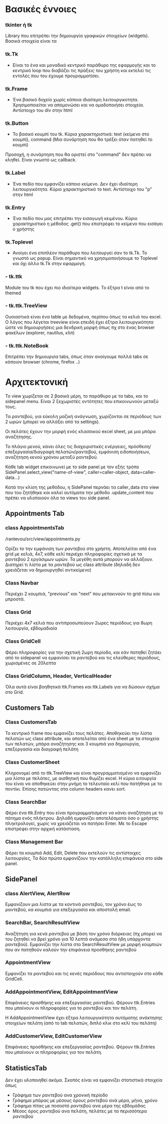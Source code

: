 # Βασικές έννοιες

### tkinter ή tk

Library που επιτρέπει την δημιουργία γραφικών στοιχείων (widgets).
Βασικά στοιχεία είναι τα

### tk.Tk
 - Είναι το ένα και μοναδικό κεντρικό παράθυρο της εφαρμογής και το κεντρικό loop που διαβάζει τις πράξεις του χρήστη και εκτελεί τις εντολές που του έχουμε προγραμματίσει.

### tk.Frame
 - Ένα βασικό δοχείο χωρίς κάποια ιδιαίτερη λειτουργικοτητα. Χρησιμοποιείται να απομονώσει και να ομαδοποιήσει στοιχεία. Αντίστοιχο του div στην html

### tk.Button
 - Το βασικό κουμπί του tk. Κύρια χαρακτηριστικά: text (κείμενο στο κουμπί), command (Μια συνάρτηση που θα τρέξει όταν πατηθεί το κουμπί)

Προσοχή, η συνάρτηση που θα οριστεί στο "command" δεν πρέπει να κληθεί. Είναι γνωστό ως callback.

### tk.Label
 - Ένα πεδίο που εμφανίζει κάποιο κείμενο. Δεν έχει ιδιαίτερη λειτουργικότητα. Κύριο χαρακτηριστικό το text. Αντίστοιχο του "p" στην html

### tk.Entry
 - Ένα πεδίο που μας επιτρέπει την εισαγωγή κειμένου. Κύριο χαρακτηριστικό η μέθοδος .get() που επιστρέφει το κείμενο που εισάγει ο χρήστης

### tk.Toplevel
 - Ανοίγει ένα επιπλέον παράθυρο που λειτουργεί σαν το tk.Tk. Το γνωστό ως popup. Είναι σημαντικό να χρησιμοποιήσουμε το Toplevel και όχι άλλο tk.Tk στην εφαρμογή.

### - tk.ttk
Module του tk που έχει πιο ιδιαίτερα widgets. Το έξτρα t είναι από το themed

### - tk.ttk.TreeView
Ουσιαστικά είναι ένα table με δεδομένα, περίπου όπως τα κελιά του excel. Ο λόγος που λέγεται treeview είναι επειδή έχει έξτρα λειτουργικότητα ώστε να δημιουργήσεις μια δενδρική μορφή όπως πχ στο ένας browser φακέλων (explorer, nautilus, κλπ)

### - tk.ttk.NoteBook
Επιτρέπει την δημιουργία tabs, όπως όταν ανοίγουμε πολλά tabs σε κάποιον browser (chrome, firefox ..)



# Αρχιτεκτονική

Το view χωρίζεται σε 2 βασικά μέρη, το παράθυρο με τα tabs, και το sidepanel menu. Είναι 2 ξεχωριστές οντότητες που επικοινωνούν μεταξύ τους.

Τα ραντεβού, για εύκολη μαζική ανάγνωση, χωρίζονται σε περιόδους των 2 ωρών (μπορεί να αλλάξει από τα settings).

Οι πελάτες έχουν την μορφή ενός κλασσικού excel sheet, με μια μπάρα αναζήτησης.

Το πλάγιο μενού, κάνει όλες τις διαχειριστικές ενέργειες, πρόσθεση/επεξεργασία/διαγραφή πελατών/ραντεβού, εμφάνιση ειδοποιήσεων, αναζήτηση κενού χρόνου μεταξύ ραντεβού.

Κάθε tab widget επικοινωνεί με το side panel με τον εξής τρόπο
SidePanel.select_view("name-of-view", caller=caller-object, data=caller-data...) 

Κατά την κλίση της μεθόδου, η SidePanel περνάει τα caller_data στο view που του ζητήθηκε και καλεί αυτόματα την μέθοδο .update_content που πρέπει να υλοποιούν όλα τα views του side panel.

## Appointments Tab


### class AppointmentsTab
/rantevou/src/view/appointments.py

Ορίζει το την εμφάνιση των ραντεβού στο χρήστη. Αποτελείται από ένα grid με κελιά, 4x7, κάθε κελί περιέχει πληροφορίες σχετικά με τα ραντεβού 2 εργάσιμων ωρών. Τα μεγέθη αυτά μπορούν να αλλάξουν. Διατηρεί τι λίστα με τα ραντεβού ως class attribute (δηλαδή δεν χρειάζεται να δημιουργηθεί αντικείμενο)

### Class Navbar

Περιέχει 2 κουμπιά, "previous" και "next" που μετακινούν το grid πίσω και μπροστά.

### Class Grid

Περιέχει 4x7 κελιά που αντιπροσωπεύουν 2ωρες περιόδους για 8ωρη λειτουργία, εβδομαδιαία

### Class GridCell

Φέρει πληροφορίες για την σχετική 2ωρη περίοδο, και εάν πατηθεί ζητάει από το sidepanel να εμφανίσει τα ραντεβού και τις ελεύθερες περιόδους, χωρισμένες σε 20λεπτα

### Class GridColumn, Header, VerticalHeader

Όλα αυτά είναι βοηθητικά ttk.Frames και ttk.Labels για να δώσουν σχήμα στο Grid.


## Customers Tab

### Class CustomersTab

Το κεντρικό frame που εμφανίζει τους πελάτες. Αποθηκεύει την λίστα πελατών ως class attribute, και αποτελείται από ένα sheet με τα στοιχεία των πελατών, μπάρα αναζήτησης και 3 κουμπιά για δημιουργία, επεξεργασία και διαγραφή πελάτη

### Class CustomerSheet

Κληρονομεί από το ttk.TreeView και είναι προγραμματισμένο να εμφανίζει μια λίστα με πελάτες, με αισθητική που θυμίζει excel. Η κύρια ειτουργία του είναι να αποθηκεύει στην μνήμη το τελευταίο κελί που πατήθηκε με το ποντίκι. Επίσης πατώντας στα column headers κανει sort.

### Class SearchBar

Φέρει ένα ttk.Entry που είναι προγραμματισμένο να κάνει αναζήτηση με το πάτημα ενός πλήκτρου. Δηλαδή εμφανίζει αποτελέσματα όσο ο χρήστης πληκτρολογεί, χωρίς να χρειάζεται να πατήσει Enter. Με το Escape επιστρέφει στην αρχική κατάσταση.

### Class Management Bar

Φέρει τα κουμπιά Add, Edit, Delete που εκτελούν τις αντίστοιχες λειτουργίες, Τα δύο πρώτα εμφανίζουν την κατάλληλη επιφάνεια στο side panel.

## SidePanel

### class AlertView, AlertRow

Εμφανίζουν μια λίστα με τα κοντινά ραντεβού, τον χρόνο έως το ραντεβού, κα κουμπιά για επεξεργασία και αποστολή email.

### SearchBar, SearchResultView

Αναζήτηση για κενά ραντεβού με βάση τον χρόνο διάρκειας (πχ μπορεί να του ζητηθεί να βρεί χρόνο για 10 λεπτά ανάμεσα στα ήδη υπάρχοντα ραντεβού). Εμφανίζει την λίστα στο SearchResultView με μορφή κουμπιών που αν πατηθούν καλούν την επιφάνεια προσθήκης ραντεβού

### AppointmentView

Εμφανίζει τα ραντεβού και τις κενές περιόδους που αντιστοιχούν στο κάθε GridCell. 

### AddAppointmentView, EditAppointmentView

Επιφάνειες προσθήκης και επεξεργασίας ραντεβού. Φέρουν ttk.Entries που μπαίνουν οι πληροφορίες για το ραντεβού και τον πελάτη.

Η AddAppointmentView έχει έξτρα λειτουργικότητα αυτόματης ανάκτησης στοιχείων πελάτη (από το tab πελατών, διπλό κλικ στο κελί του πελάτη)

### AddCustomerView, EditCustomerView

Επιφάνειες προσθήκης και επεξεργασίας ραντεβού. Φέρουν ttk.Entries που μπαίνουν οι πληροφορίες για τον πελάτη.

## StatisticsTab

Δεν έχει υλοποιηθεί ακόμα. Σκοπός είναι να εμφανίζει στατιστικά στοιχεία όπως
- Γράφημα των ραντεβού ανα χρονική περίοδο
- Γράφημα μπάρας με μέσους όρους ραντεβού ανά μέρα, μήνα, χρόνο
- Γράφημα πίτας με ποσοστό ραντεβού ανα μέρα της εβδομάδας
- Μέσος όρος ραντεβού ανα πελάτη, πελάτες με τα περισσότερα ραντεβού 


